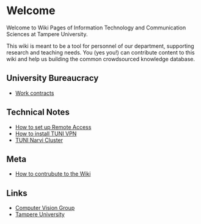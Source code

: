 # Welcome

Welcome to Wiki Pages of Information Technology and Communication Sciences at Tampere University.

This wiki is meant to be a tool for personnel of our department, supporting research and teaching needs. You (yes you!) can contribute content to this wiki and help us building the common crowdsourced knowledge database.

## University Bureaucracy
- [Work contracts](uni_bureaucracy/work_contracts.md)

## Technical Notes
- [How to set up Remote Access](Technical-Notes/how-to-set-up-remote-access.md)
- [How to install TUNI VPN](Technical-Notes/install-tuni-vpn.md)
- [TUNI Narvi Cluster](Technical-Notes/tuni-narvi-cluster.md)

## Meta
- [How to contrubute to the Wiki](Meta/how-to-contribute.md)

## Links
- [Computer Vision Group](https://research.tuni.fi/vision/)
- [Tampere University](https://www.tuni.fi/en)
